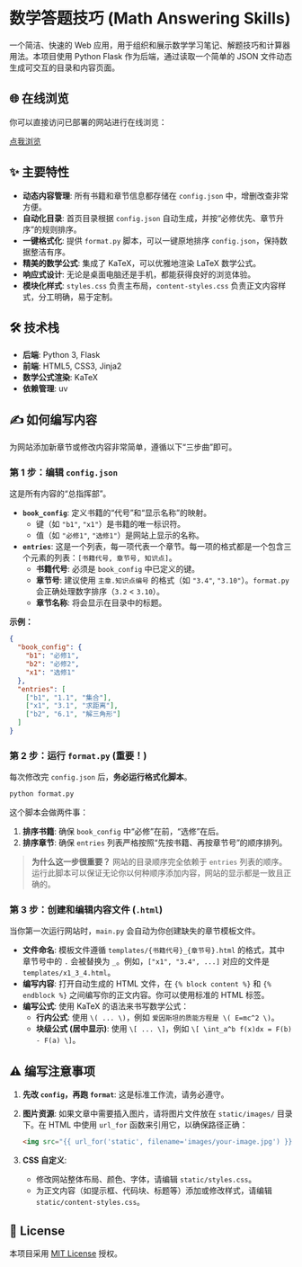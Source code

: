 # 数学答题技巧 (Math Answering Skills)

一个简洁、快速的 Web 应用，用于组织和展示数学学习笔记、解题技巧和计算器用法。本项目使用 Python Flask 作为后端，通过读取一个简单的 JSON 文件动态生成可交互的目录和内容页面。
## 🌐 在线浏览

你可以直接访问已部署的网站进行在线浏览：

[点我浏览](https://math.0426233.xyz/)

## ✨ 主要特性

- **动态内容管理**: 所有书籍和章节信息都存储在 `config.json` 中，增删改查非常方便。
- **自动化目录**: 首页目录根据 `config.json` 自动生成，并按“必修优先、章节升序”的规则排序。
- **一键格式化**: 提供 `format.py` 脚本，可以一键原地排序 `config.json`，保持数据整洁有序。
- **精美的数学公式**: 集成了 KaTeX，可以优雅地渲染 LaTeX 数学公式。
- **响应式设计**: 无论是桌面电脑还是手机，都能获得良好的浏览体验。
- **模块化样式**: `styles.css` 负责主布局，`content-styles.css` 负责正文内容样式，分工明确，易于定制。

## 🛠️ 技术栈

- **后端**: Python 3, Flask
- **前端**: HTML5, CSS3, Jinja2
- **数学公式渲染**: KaTeX
- **依赖管理**: uv

## ✍️ 如何编写内容

为网站添加新章节或修改内容非常简单，遵循以下“三步曲”即可。

### 第 1 步：编辑 `config.json`

这是所有内容的“总指挥部”。

- **`book_config`**: 定义书籍的“代号”和“显示名称”的映射。
  - 键（如 `"b1"`, `"x1"`）是书籍的唯一标识符。
  - 值（如 `"必修1"`, `"选修1"`）是网站上显示的名称。
- **`entries`**: 这是一个列表，每一项代表一个章节。每一项的格式都是一个包含三个元素的列表：`[书籍代号, 章节号, 知识点]`。
  - **书籍代号**: 必须是 `book_config` 中已定义的键。
  - **章节号**: 建议使用 `主章.知识点编号` 的格式（如 `"3.4"`, `"3.10"`）。`format.py` 会正确处理数字排序（`3.2` < `3.10`）。
  - **章节名称**: 将会显示在目录中的标题。

**示例：**

```json
{
  "book_config": {
    "b1": "必修1",
    "b2": "必修2",
    "x1": "选修1"
  },
  "entries": [
    ["b1", "1.1", "集合"],
    ["x1", "3.1", "求距离"],
    ["b2", "6.1", "解三角形"]
  ]
}
```

### 第 2 步：运行 `format.py` (重要！)

每次修改完 `config.json` 后，**务必运行格式化脚本**。

```bash
python format.py
```

这个脚本会做两件事：

1. **排序书籍**: 确保 `book_config` 中“必修”在前，“选修”在后。
2. **排序章节**: 确保 `entries` 列表严格按照“先按书籍、再按章节号”的顺序排列。

> **为什么这一步很重要？** 网站的目录顺序完全依赖于 `entries` 列表的顺序。运行此脚本可以保证无论你以何种顺序添加内容，网站的显示都是一致且正确的。

### 第 3 步：创建和编辑内容文件 (`.html`)

当你第一次运行网站时，`main.py` 会自动为你创建缺失的章节模板文件。

- **文件命名**: 模板文件遵循 `templates/{书籍代号}_{章节号}.html` 的格式，其中章节号中的 `.` 会被替换为 `_`。例如，`["x1", "3.4", ...]` 对应的文件是 `templates/x1_3_4.html`。
- **编写内容**: 打开自动生成的 HTML 文件，在 `{% block content %}` 和 `{% endblock %}` 之间编写你的正文内容。你可以使用标准的 HTML 标签。
- **编写公式**: 使用 KaTeX 的语法来书写数学公式：
  - **行内公式**: 使用 `\( ... \)`，例如 `爱因斯坦的质能方程是 \( E=mc^2 \)`。
  - **块级公式 (居中显示)**: 使用 `\[ ... \]`，例如 `\[ \int_a^b f(x)dx = F(b) - F(a) \]`。

## ⚠️ 编写注意事项

1. **先改 `config`，再跑 `format`**: 这是标准工作流，请务必遵守。
2. **图片资源**: 如果文章中需要插入图片，请将图片文件放在 `static/images/` 目录下。在 HTML 中使用 `url_for` 函数来引用它，以确保路径正确：

    ```html
    <img src="{{ url_for('static', filename='images/your-image.jpg') }}">
    ```

3. **CSS 自定义**:
    - 修改网站整体布局、颜色、字体，请编辑 `static/styles.css`。
    - 为正文内容（如提示框、代码块、标题等）添加或修改样式，请编辑 `static/content-styles.css`。

## 📜 License

本项目采用 [MIT License](LICENSE) 授权。

